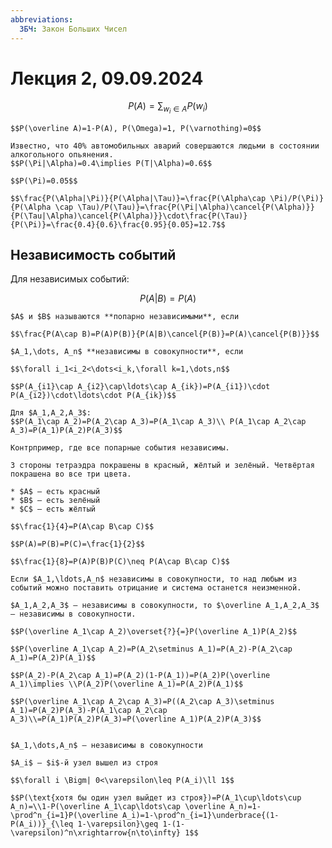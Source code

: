 ```yaml
---
abbreviations:
  ЗБЧ: Закон Больших Чисел 
---
```


# Лекция 2, 09.09.2024

$$P(A)=\sum_{w_i\in A}P(w_i)$$

```{note} Замечание
$$P(\overline A)=1-P(A), P(\Omega)=1, P(\varnothing)=0$$
```

```{prf:example} Задача об авариях
Известно, что 40% автомобильных аварий совершаются людьми в состоянии алкогольного опьянения.
$$P(\Pi|\Alpha)=0.4\implies P(T|\Alpha)=0.6$$

$$P(\Pi)=0.05$$

$$\frac{P(\Alpha|\Pi)}{P(\Alpha|\Tau)}=\frac{P(\Alpha\cap \Pi)/P(\Pi)}{P(\Alpha \cap \Tau)/P(\Tau)}=\frac{P(\Pi|\Alpha)\cancel{P(\Alpha)}}{P(\Tau|\Alpha)\cancel{P(\Alpha)}}\cdot\frac{P(\Tau)}{P(\Pi)}=\frac{0.4}{0.6}\frac{0.95}{0.05}=12.7$$
```

## Независимость событий

Для независимых событий:

$$P(A|B)=P(A)$$

```{prf:definition}
$A$ и $B$ называются **попарно независимыми**, если 

$$\frac{P(A\cap B)=P(A)P(B)}{P(A|B)\cancel{P(B)}=P(A)\cancel{P(B)}}$$
```

```{prf:definition}
$A_1,\dots, A_n$ **независимы в совокупности**, если 

$$\forall i_1<i_2<\dots<i_k,\forall k=1,\dots,n$$

$$P(A_{i1}\cap A_{i2}\cap\ldots\cap A_{ik})=P(A_{i1})\cdot P(A_{i2})\cdot\ldots\cdot P(A_{ik})$$
```

```{seealso} Замечание
Для $A_1,A_2,A_3$:
$$P(A_1\cap A_2)=P(A_2\cap A_3)=P(A_1\cap A_3)\\ P(A_1\cap A_2\cap A_3)=P(A_1)P(A_2)P(A_3)$$

Контрпример, где все попарные события независимы.

3 стороны тетраэдра покрашены в красный, жёлтый и зелёный. Четвёртая покрашена во все три цвета. 

* $A$ — есть красный
* $B$ — есть зелёный
* $C$ — есть жёлтый

$$\frac{1}{4}=P(A\cap B\cap C)$$

$$P(A)=P(B)=P(C)=\frac{1}{2}$$

$$\frac{1}{8}=P(A)P(B)P(C)\neq P(A\cap B\cap C)$$
```

```{note} Замечание
Если $A_1,\ldots,A_n$ независимы в совокупности, то над любым из событий можно поставить отрицание и система останется неизменной.
```

```{prf:example}
$A_1,A_2,A_3$ — независимы в совокупности, то $\overline A_1,A_2,A_3$ — независимы в совокупности.

$$P(\overline A_1\cap A_2)\overset{?}{=}P(\overline A_1)P(A_2)$$

$$P(\overline A_1\cap A_2)=P(A_2\setminus A_1)=P(A_2)-P(A_2\cap A_1)=P(A_2)P(A_1)$$

$$P(A_2)-P(A_2\cap A_1)=P(A_2)(1-P(A_1))=P(A_2)P(\overline A_1)\implies \\P(A_2)P(\overline A_1)=P(A_2)P(A_1)$$

$$P(\overline A_1\cap A_2\cap A_3)=P((A_2\cap A_3)\setminus A_1)=P(A_2)P(A_3)-P(A_1\cap A_2\cap A_3)\\=P(A_1)P(A_2)P(A_3)=P(\overline A_1)P(A_2)P(A_3)$$
```

```{prf:example} Простейший вариант ЗБЧ / Неизбежность технологических катастроф 

$A_1,\dots,A_n$ — независимы в совокупности

$A_i$ — $i$-й узел вышел из строя

$$\forall i \Bigm| 0<\varepsilon\leq P(A_i)\ll 1$$

$$P(\text{хотя бы один узел выйдет из строя})=P(A_1\cup\ldots\cup A_n)=\\1-P(\overline A_1\cap\ldots\cap \overline A_n)=1-\prod^n_{i=1}P(\overline A_i)=1-\prod^n_{i=1}\underbrace{(1-P(A_i))}_{\leq 1-\varepsilon}\geq 1-(1-\varepsilon)^n\xrightarrow{n\to\infty} 1$$
```
